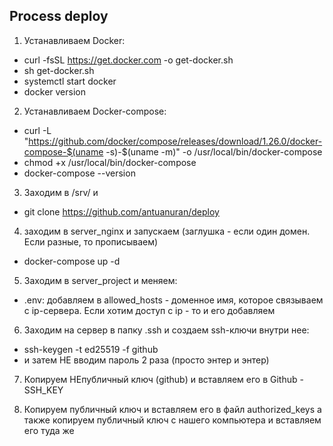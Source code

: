 ## Process deploy

1. Устанавливаем Docker:
- curl -fsSL https://get.docker.com -o get-docker.sh
- sh get-docker.sh
- systemctl start docker
- docker version

2. Устанавливаем Docker-compose:
- curl -L "https://github.com/docker/compose/releases/download/1.26.0/docker-compose-$(uname -s)-$(uname -m)" -o /usr/local/bin/docker-compose
- chmod +x /usr/local/bin/docker-compose
- docker-compose --version

3. Заходим в /srv/ и 
- git clone https://github.com/antuanuran/deploy

4. заходим в server_nginx и запускаем (заглушка - если один домен. Если разные, то прописываем)
- docker-compose up -d

5. Заходим в server_project и меняем:
- .env:       добавляем в allowed_hosts - доменное имя, которое связываем с ip-сервера. Если хотим доступ с ip - то и его добавляем

6. Заходим на сервер в папку .ssh и создаем ssh-ключи внутри нее:
- ssh-keygen -t ed25519 -f github
- и затем НЕ вводим пароль 2 раза (просто энтер и энтер)

7. Копируем НЕпубличный ключ (github) и вставляем его в Github - SSH_KEY

8. Копируем публичный ключ и вставляем его в файл authorized_keys а также копируем публичный ключ с нашего компьютера и вставляем его туда же



